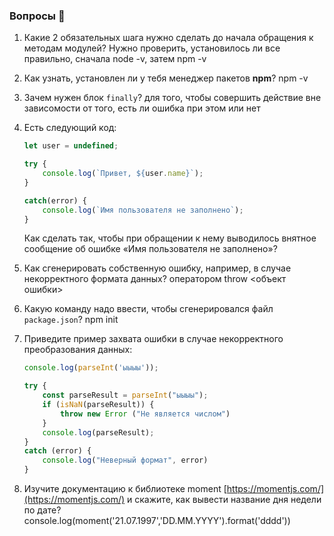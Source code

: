 ### Вопросы 💎

1. Какие 2 обязательных шага нужно сделать до начала обращения к методам модулей?
Нужно проверить, установилось ли все правильно, сначала node -v, затем npm -v
2. Как узнать, установлен ли у тебя менеджер пакетов **npm**?
npm -v
3. Зачем нужен блок `finally`? 
для того, чтобы совершить действие вне зависомости от того, есть ли ошибка при этом или нет
4. Есть следующий код:
    
    ```jsx
    let user = undefined;

    try {
        console.log(`Привет, ${user.name}`);
    }

    catch(error) {
        console.log(`Имя пользователя не заполнено`); 
    }
    ```
    
    Как сделать так, чтобы при обращении к нему выводилось внятное сообщение об ошибке «Имя пользователя не заполнено»?
    
5. Как сгенерировать собственную ошибку, например, в случае некорректного формата данных?
оператором throw <объект ошибки>
6. Какую команду надо ввести, чтобы сгенерировался файл `package.json`?
npm init
7. Приведите пример захвата ошибки в случае некорректного преобразования данных:
    
    ```jsx
    console.log(parseInt('ыыыы'));

    try {
        const parseResult = parseInt("ыыыы");
        if (isNaN(parseResult)) {
            throw new Error ("Не является числом")
        }
        console.log(parseResult);
    }
    catch (error) {
        console.log("Неверный формат", error)
    }
    ```
8. Изучите документацию к библиотеке moment [https://momentjs.com/](https://momentjs.com/) и скажите, как вывести название дня недели по дате?
console.log(moment('21.07.1997','DD.MM.YYYY').format('dddd'))